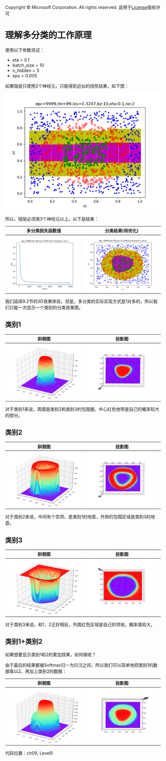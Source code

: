 Copyright © Microsoft Corporation. All rights reserved.
  适用于[License](https://github.com/Microsoft/ai-edu/blob/master/LICENSE.md)版权许可

# 理解多分类的工作原理

使用以下参数测试：

- eta = 0.1
- batch_size = 10
- n_hidden = 3
- eps = 0.005

如果隐层只使用2个神经元，只能得到近似的线性结果，如下图：

<img src='./Images/9/multiple_result_2n.png'/>

所以，隐层必须用3个神经元以上。以下是结果：

|多分类损失函数值|分类结果(待优化)|
|---|---|
|<img src='./Images/9/multiple_3d_loss.png'/>|<img src='./Images/9/multiple_result.png'/>|

我们延续9.2节的3D效果体验，但是，多分类的实际实现方式是1对多的，所以我们只能一次显示一个类别的分类效果图。

## 类别1

|斜侧图|投影图|
|----|----|
|<img src='./Images/9/multiple_3d_c1_1.png'/>|<img src='./Images/9/multiple_3d_c1_2.png'/>|

对于类别1来说，周围是类别2和类别3的包围圈，中心红色地带是自己的概率较大的部分。

## 类别2

|斜侧图|投影图|
|---|---|
|<img src='./Images/9/multiple_3d_c2_1.png'/>|<img src='./Images/9/multiple_3d_c2_2.png'/>|

对于类别2来说，中间有个空洞，是类别1的地盘，外侧的包围区域是类别3的地盘。

## 类别3

|斜侧图|投影图|
|---|---|
|<img src='./Images/9/multiple_3d_c3_1.png'/>|<img src='./Images/9/multiple_3d_c3_2.png'/>|

对于类别3来说，和1，2正好相反，外围红色区域是自己的领地，概率值较大。

## 类别1+类别2

如果想要显示类别1和2的累加效果，如何做呢？

由于最后的结果都被Softmax归一为[0,1]之间，所以我们可以简单地把类别1的数据乘以2，再加上类别2的数据：

|斜侧图|投影图|
|---|---|
|<img src='./Images/9/multiple_3d_c1_c2_1.png'/>|<img src='./Images/9/multiple_3d_c1_c2_2.png'/>|

代码位置：ch09, Level5
